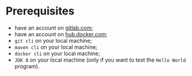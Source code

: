 # Prerequisites

- have an account on [gitlab.com](https://gitlab.com/);
- have an account on [hub.docker.com](https://hub.docker.com/);
- `git cli` on your local machine;
- `maven cli` on your local machine;
- `docker cli` on your local machine;
- `JDK 8` on your local machine (only if you want to test the `Hello World` program).

